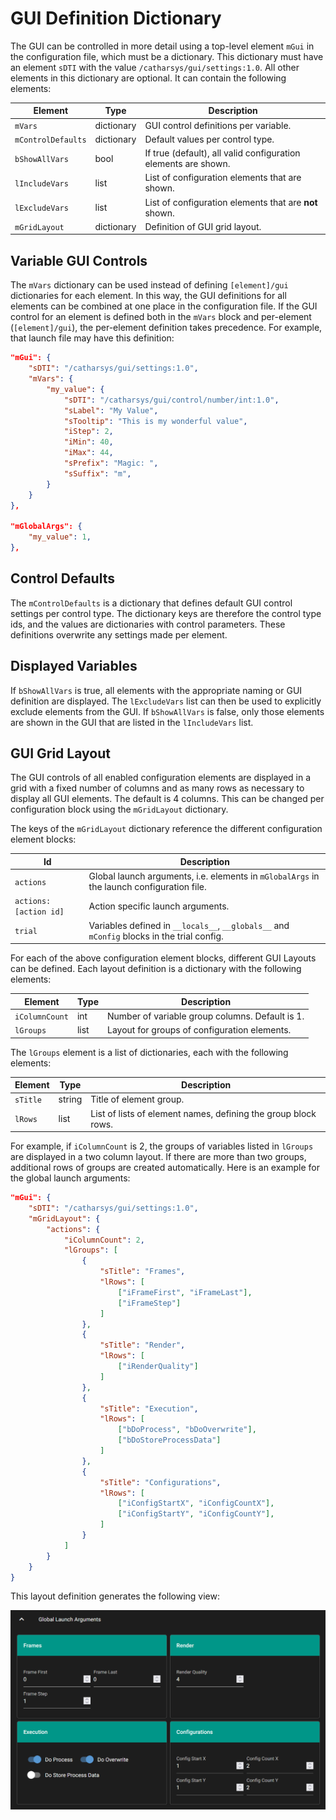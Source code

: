 # GUI Definition Dictionary

The GUI can be controlled in more detail using a top-level element `mGui` in the configuration file, which must be a dictionary. This dictionary must have an element `sDTI` with the value `/catharsys/gui/settings:1.0`. All other elements in this dictionary are optional. It can contain the following elements:


| Element            | Type       | Description                                                    |
| ------------------ | ---------- | -------------------------------------------------------------- |
| `mVars`            | dictionary | GUI control definitions per variable.                          |
| `mControlDefaults` | dictionary | Default values per control type.                               |
| `bShowAllVars`     | bool       | If true (default), all valid configuration elements are shown. |
| `lIncludeVars`     | list       | List of configuration elements that are shown.                 |
| `lExcludeVars`     | list       | List of configuration elements that are **not** shown.         |
| `mGridLayout`      | dictionary | Definition of GUI grid layout.                                 |


## Variable GUI Controls

The `mVars` dictionary can be used instead of defining `[element]/gui` dictionaries for each element. In this way, the GUI definitions for all elements can be combined at one place in the configuration file. If the GUI control for an element is defined both in the `mVars` block and per-element (`[element]/gui`), the per-element definition takes precedence. For example, that launch file may have this definition:

```json
"mGui": {
    "sDTI": "/catharsys/gui/settings:1.0",
    "mVars": {
        "my_value": {
            "sDTI": "/catharsys/gui/control/number/int:1.0",
            "sLabel": "My Value",
            "sTooltip": "This is my wonderful value",
            "iStep": 2,
            "iMin": 40,
            "iMax": 44,
            "sPrefix": "Magic: ",
            "sSuffix": "m",
        }
    }
},

"mGlobalArgs": {
    "my_value": 1,
},
```

## Control Defaults

The `mControlDefaults` is a dictionary that defines default GUI control settings per control type. The dictionary keys are therefore the control type ids, and the values are dictionaries with control parameters. These definitions overwrite any settings made per element.

## Displayed Variables

If `bShowAllVars` is true, all elements with the appropriate naming or GUI definition are displayed. The `lExcludeVars` list can then be used to explicitly exclude elements from the GUI. If `bShowAllVars` is false, only those elements are shown in the GUI that are listed in the `lIncludeVars` list.

## GUI Grid Layout

The GUI controls of all enabled configuration elements are displayed in a grid with a fixed number of columns and as many rows as necessary to display all GUI elements. The default is 4 columns. This can be changed per configuration block using the `mGridLayout` dictionary.

The keys of the `mGridLayout` dictionary reference the different configuration element blocks:

| Id                    | Description                                                                                |
| --------------------- | ------------------------------------------------------------------------------------------ |
| `actions`             | Global launch arguments, i.e. elements in `mGlobalArgs` in the launch configuration file.  |
| `actions:[action id]` | Action specific launch arguments.                                                          |
| `trial`               | Variables defined in `__locals__`, `__globals__` and `mConfig` blocks in the trial config. |

For each of the above configuration element blocks, different GUI Layouts can be defined. Each layout definition is a dictionary with the following elements:

| Element        | Type | Description                                     |
| -------------- | ---- | ----------------------------------------------- |
| `iColumnCount` | int  | Number of variable group columns. Default is 1. |
| `lGroups`      | list | Layout for groups of configuration elements.    |

The `lGroups` element is a list of dictionaries, each with the following elements:

| Element  | Type   | Description                                                    |
| -------- | ------ | -------------------------------------------------------------- |
| `sTitle` | string | Title of element group.                                        |
| `lRows`  | list   | List of lists of element names, defining the group block rows. |

For example, if `iColumnCount` is 2, the groups of variables listed in `lGroups` are displayed in a two column layout. If there are more than two groups, additional rows of groups are created automatically. Here is an example for the global launch arguments:

```json
"mGui": { 
    "sDTI": "/catharsys/gui/settings:1.0",
    "mGridLayout": {
        "actions": {
            "iColumnCount": 2,
            "lGroups": [
                {
                    "sTitle": "Frames",
                    "lRows": [
                        ["iFrameFirst", "iFrameLast"],
                        ["iFrameStep"]
                    ]
                },
                {
                    "sTitle": "Render",
                    "lRows": [
                        ["iRenderQuality"]
                    ]
                },
                {
                    "sTitle": "Execution",
                    "lRows": [
                        ["bDoProcess", "bDoOverwrite"],
                        ["bDoStoreProcessData"]
                    ]
                },
                {
                    "sTitle": "Configurations",
                    "lRows": [
                        ["iConfigStartX", "iConfigCountX"],
                        ["iConfigStartY", "iConfigCountY"],
                    ]
                }
            ]
        }
    }
}
```

This layout definition generates the following view:

![Gird Layout](assets/workspace-grid-layout-01.png)




